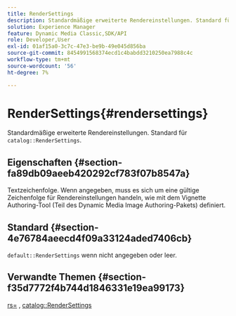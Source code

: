 ```yaml
---
title: RenderSettings
description: Standardmäßige erweiterte Rendereinstellungen. Standard für Katalog-RenderSettings.
solution: Experience Manager
feature: Dynamic Media Classic,SDK/API
role: Developer,User
exl-id: 01af15a0-3c7c-47e3-be9b-49e045d856ba
source-git-commit: 8454991568374ecd1c4babdd3210250ea7988c4c
workflow-type: tm+mt
source-wordcount: '56'
ht-degree: 7%

---
```


# RenderSettings{#rendersettings}

Standardmäßige erweiterte Rendereinstellungen. Standard für `catalog::RenderSettings`.

## Eigenschaften {#section-fa89db09aeeb420292cf783f07b8547a}

Textzeichenfolge. Wenn angegeben, muss es sich um eine gültige Zeichenfolge für Rendereinstellungen handeln, wie mit dem Vignette Authoring-Tool (Teil des Dynamic Media Image Authoring-Pakets) definiert.

## Standard {#section-4e76784aeecd4f09a33124aded7406cb}

`default::RenderSettings` wenn nicht angegeben oder leer.

## Verwandte Themen {#section-f35d7772f4b744d1846331e19ea99173}

[rs=](../../../../../ir-api/http-protocol/image-rendering-api-ref/c-ir-http-protocol-ref/c-ir-http-protocol-command-reference/r-ir-rs.md#reference-d20cefaaa6cd4f449d1591c87959b4cf) , [catalog::RenderSettings](../../../../../ir-api/material-cat/image-rendering-api-ref/c-ir-material-catalog/c-ir-attributes-reference/r-ir-rendersettings.md#reference-f3ae5e18095d40b2a8edef957dd82fbd)

